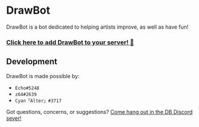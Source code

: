 # DrawBot

DrawBot is a bot dedicated to helping artists improve, as well as have fun!

### **[Click here to add DrawBot to your server! :art:](https://discordapp.com/oauth2/authorize?client_id=186636037001445377&scope=bot&permissions=8192)**

## Development

DrawBot is made possible by:

- `Echo#5248`
- `z64#2639`
- `Cyan「Alter」#3717`

Got questions, concerns, or suggestions? [Come hang out in the DB Discord sever!](https://discord.gg/u3a2Ck9)
